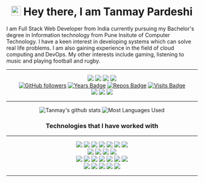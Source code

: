 <h1 align="center">
    <img src="https://media.giphy.com/media/hvRJCLFzcasrR4ia7z/giphy.gif" width="25px"> Hey there, I am Tanmay Pardeshi 
</h1>

I am Full Stack Web Developer from India currently pursuing my Bachelor's degree in Information technology from Pune Insitute of Computer Technology.
I have a keen interest in developing systems which can solve real life problems. I am also gaining experience in the field of cloud computing and DevOps.
My other interests include gaming, listening to music and playing football
and rugby.

<hr>

<div align="center">

[<img src = "https://img.shields.io/badge/Resume%20-%23326ce5.svg?&style=for-the-badge&logo=microsoft-word&logoColor=white">](https://drive.google.com/file/d/1tG71p-LDzplEKvdLFeMZzSBCSfnT_b28/view?usp=sharing)
[<img src="https://img.shields.io/badge/linkedin-%230077B5.svg?&style=for-the-badge&logo=linkedin&logoColor=white" />](https://www.linkedin.com/in/tanmaypardeshi) 
[<img src="https://img.shields.io/badge/-tanmaypardeshi-c14438?style=for-the-badge&logo=Gmail&logoColor=white"/>](mailto:tanmaypardeshi@gmail.com) 
[<img src="https://img.shields.io/badge/-tanmaypardeshi-c14438?style=for-the-badge&logo=GitLab&logoColor=white"/>](https://gitlab.com/tanmaypardeshi) 
<br>
[![GitHub followers](https://img.shields.io/github/followers/tanmaypardeshi?color=green?label=Followers&style=for-the-badge)](https://github.com/tanmaypardeshi?tab=followers)
[![Years Badge](https://badges.pufler.dev/years/tanmaypardeshi?style=for-the-badge)](https://github.com/tanmaypardeshi) 
[![Repos Badge](https://badges.pufler.dev/repos/tanmaypardeshi?style=for-the-badge)](https://github.com/tanmaypardeshi) 
[![Visits Badge](https://badges.pufler.dev/visits/tanmaypardeshi/tanmaypardeshi?style=for-the-badge)](https://github.com/tanmaypardeshi)
<br>
<img src="https://img.shields.io/badge/ubuntu%2020-acer%20predator%20helios%20300-%230078D6.svg?&color=green?&style=for-the-badge&logo=ubuntu&logoColor=white" />
<img src="https://img.shields.io/badge/intel-core%20i5%208300H-%230071C5.svg?&color=green?&style=for-the-badge&logo=intel&logoColor=white" />
<img src="https://img.shields.io/badge/nvidia-gtx1050ti-%2376B900.svg?&style=for-the-badge&logo=nvidia&logoColor=white" />
<hr>

![Tanmay's github stats](https://github-readme-stats.vercel.app/api?username=tanmaypardeshi&theme=dracula&count_private=true&show_icons=true&include_all_commits=true?line_height=24)
![Most Languages Used](https://github-readme-stats.vercel.app/api/top-langs/?username=tanmaypardeshi&theme=dracula&layout=compact&langs_count=8)

<h3 align="center">Technologies that I have worked with</h3>
<hr>

<img src="https://img.shields.io/badge/c%20-%230080ff.svg?&style=for-the-badge&logo=c&logoColor=white" />
<img src="https://img.shields.io/badge/C++%20-%2300599C.svg?&style=for-the-badge&logo=c%2B%2B&logoColor=white" />
<img src="https://img.shields.io/badge/Java-%23ED8B00.svg?&style=for-the-badge&logo=java&logoColor=white" />
<img src="https://img.shields.io/badge/python%20-%23FF9900.svg?&style=for-the-badge&logo=python&logoColor=white" />
<img src="https://img.shields.io/badge/javascript%20-%23323330.svg?&style=for-the-badge&logo=javascript&logoColor=%23F7DF1E" />
<img src="https://img.shields.io/badge/shell_script%20-%23F05033.svg?&style=for-the-badge&logo=gnu-bash&logoColor=white" />
<img src="https://img.shields.io/badge/markdown-%23000000.svg?&style=for-the-badge&logo=markdown&logoColor=white" />
<br>
<img src="https://img.shields.io/badge/django%20-%23092e20.svg?&style=for-the-badge&logo=django&logoColor=white" />
<img src="https://img.shields.io/badge/flask%20-%23121011.svg?&style=for-the-badge&logo=flask&logoColor=white" />
<img src="https://img.shields.io/badge/node.js%20-%2343853D.svg?&style=for-the-badge&logo=node.js&logoColor=white" />
<img src="https://img.shields.io/badge/express.js%20-%2343853D.svg?&style=for-the-badge" />
<br>
<img src="https://img.shields.io/badge/HTML5%20-%2320232a.svg?&style=for-the-badge&logo=html5&logoColor=%2361DAFB" />
<img src="https://img.shields.io/badge/CSS3%20-%2320232a.svg?&style=for-the-badge&logo=css3&logoColor=%2361DAFB" />
<img src="https://img.shields.io/badge/React%20-%2320232a.svg?&style=for-the-badge&logo=react&logoColor=%2361DAFB" />
<img src="https://img.shields.io/badge/JQuery%20-%2320232a.svg?&style=for-the-badge&logo=jquery&logoColor=%2361DAFB" />
<img src="https://img.shields.io/badge/Bootstrap%20-%2320232a.svg?&style=for-the-badge&logo=bootstrap&logoColor=%2361DAFB" />
<img src="https://img.shields.io/badge/Material UI%20-%2320232a.svg?&style=for-the-badge&logo=material-ui&logoColor=%2361DAFB" />
<img src="https://img.shields.io/badge/Ant Design%20-%2320232a.svg?&style=for-the-badge&logo=ant-design&logoColor=%2361DAFB" />
<br>
<img src="https://img.shields.io/badge/MongoDB-%234ea94b.svg?&style=for-the-badge&logo=mongodb&logoColor=white" />
<img src="https://img.shields.io/badge/MySQL-%234ea94b.svg?&style=for-the-badge&logo=mysql&logoColor=white" />
<img src="https://img.shields.io/badge/git%20-%23F05033.svg?&style=for-the-badge&logo=git&logoColor=white" />
<img src="https://img.shields.io/badge/github%20-%23121011.svg?&style=for-the-badge&logo=github&logoColor=white" />
<img src="https://img.shields.io/badge/GitLab-%234ea94b.svg?&style=for-the-badge&logo=gitlab&logoColor=white" />
<hr>
